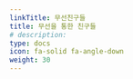 ```yaml
---
linkTitle: 무선친구들
title: 무선을 통한 친구들
# description: 
type: docs
icon: fa-solid fa-angle-down
weight: 30
---
```





